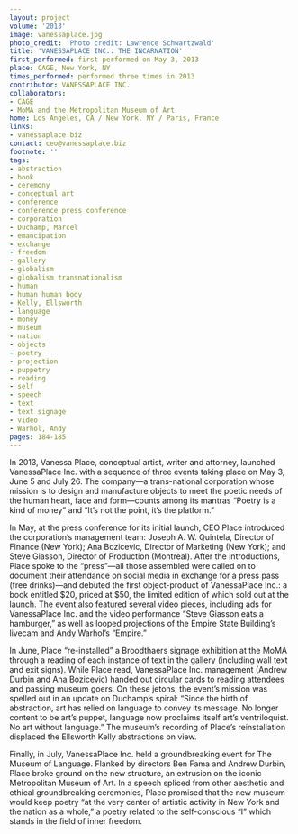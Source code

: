 ```yaml
---
layout: project
volume: '2013'
image: vanessaplace.jpg
photo_credit: 'Photo credit: Lawrence Schwartzwald'
title: 'VANESSAPLACE INC.: THE INCARNATION'
first_performed: first performed on May 3, 2013
place: CAGE, New York, NY
times_performed: performed three times in 2013
contributor: VANESSAPLACE INC.
collaborators:
- CAGE
- MoMA and the Metropolitan Museum of Art
home: Los Angeles, CA / New York, NY / Paris, France
links:
- vanessaplace.biz
contact: ceo@vanessaplace.biz
footnote: ''
tags:
- abstraction
- book
- ceremony
- conceptual art
- conference
- conference press conference
- corporation
- Duchamp, Marcel
- emancipation
- exchange
- freedom
- gallery
- globalism
- globalism transnationalism
- human
- human human body
- Kelly, Ellsworth
- language
- money
- museum
- nation
- objects
- poetry
- projection
- puppetry
- reading
- self
- speech
- text
- text signage
- video
- Warhol, Andy
pages: 184-185
---
```


In 2013, Vanessa Place, conceptual artist, writer and attorney, launched VanessaPlace Inc. with a sequence of three events taking place on May 3, June 5 and July 26. The company—a trans-national corporation whose mission is to design and manufacture objects to meet the poetic needs of the human heart, face and form—counts among its mantras “Poetry is a kind of money” and “It’s not the point, it’s the platform.”

In May, at the press conference for its initial launch, CEO Place introduced the corporation’s management team: Joseph A. W. Quintela, Director of Finance (New York); Ana Bozicevic, Director of Marketing (New York); and Steve Giasson, Director of Production (Montreal). After the introductions, Place spoke to the “press”—all those assembled were called on to document their attendance on social media in exchange for a press pass (free drinks)—and debuted the first object-product of VanessaPlace Inc.: a book entitled $20, priced at $50, the limited edition of which sold out at the launch. The event also featured several video pieces, including ads for VanessaPlace Inc. and the video performance “Steve Giasson eats a hamburger,” as well as looped projections of the Empire State Building’s livecam and Andy Warhol’s “Empire.”

In June, Place “re-installed” a Broodthaers signage exhibition at the MoMA through a reading of each instance of text in the gallery (including wall text and exit signs). While Place read, VanessaPlace Inc. management (Andrew Durbin and Ana Bozicevic) handed out circular cards to reading attendees and passing museum goers. On these jetons, the event’s mission was spelled out in an update on Duchamp’s spiral: “Since the birth of abstraction, art has relied on language to convey its message. No longer content to be art’s puppet, language now proclaims itself art’s ventriloquist. No art without language.” The museum’s recording of Place’s reinstallation displaced the Ellsworth Kelly abstractions on view.

Finally, in July, VanessaPlace Inc. held a groundbreaking event for The Museum of Language. Flanked by directors Ben Fama and Andrew Durbin, Place broke ground on the new structure, an extrusion on the iconic Metropolitan Museum of Art. In a speech spliced from other aesthetic and ethical groundbreaking ceremonies, Place promised that the new museum would keep poetry “at the very center of artistic activity in New York and the nation as a whole,” a poetry related to the self-conscious “I” which stands in the field of inner freedom.
